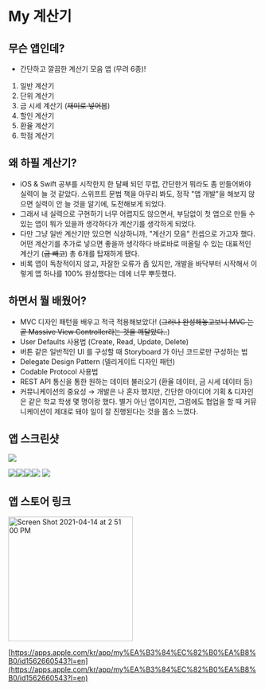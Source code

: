 # My 계산기 

## 무슨 앱인데?
- 간단하고 깔끔한 계산기 모음 앱 (무려 6종)!
1. 일반 계산기
2. 단위 계산기
3. 금 시세 계산기 (~~재미로 넣어봄~~)
4. 할인 계산기
5. 환율 계산기
6. 학점 계산기

## 왜 하필 계산기?
- iOS & Swift 공부를 시작한지 한 달째 되던 무렵, 간단한거 뭐라도 좀 만들어봐야 실력이 늘 것 같았다. 스위프트 문법 책을 아무리 봐도, 정작 "앱 개발"을 해보지 않으면 실력이 안 늘 것을 알기에, 도전해보게 되었다. 
- 그래서 내 실력으로 구현하기 너무 어렵지도 않으면서, 부담없이 첫 앱으로 만들 수 있는 앱이 뭐가 있을까 생각하다가 계산기를 생각하게 되었다.  
- 다만 그냥 일반 계산기만 있으면 식상하니까, "계산기 모음" 컨셉으로 가고자 했다. 어떤 계산기를 추가로 넣으면 좋을까 생각하다 바로바로 떠올릴 수 있는 대표적인 계산기 (~~금 빼고~~) 총 6개를 탑재하게 됐다.
- 비록 앱이 독창적이지 않고, 자잘한 오류가 좀 있지만, 개발을 바닥부터 시작해서 이렇게 앱 하나를 100% 완성했다는 데에 너무 뿌듯했다.  


## 하면서 뭘 배웠어?
- MVC 디자인 패턴을 배우고 적극 적용해보았다! (~~그러나 완성해놓고보니 MVC 는 곧 Massive View Controller라는 것을 깨달았다..~~)
- User Defaults 사용법 (Create, Read, Update, Delete)
- 버튼 같은 일반적인 UI 를 구성할 때 Storyboard 가 아닌 코드로만 구성하는 법
- Delegate Design Pattern (델리게이트 디자인 패턴)
- Codable Protocol 사용법
- REST API 통신을 통한 원하는 데이터 불러오기 (환율 데이터, 금 시세 데이터 등)
- 커뮤니케이션의 중요성 → 개발은 나 혼자 했지만, 간단한 아이디어 기획 & 디자인은 같은 학교 학생 몇 명이랑 했다. 별거 아닌 앱이지만, 그럼에도 협업을 할 때 커뮤니케이션이 제대로 돼야 일이 잘 진행된다는 것을 몸소 느꼈다.  


## 앱 스크린샷



![](https://images.velog.io/images/kevinkim2586/post/e6a509a7-fd68-47d4-97c4-8722b13403f6/Mar-25-2021%2014-28-09.gif)

![](https://images.velog.io/images/kevinkim2586/post/1a71c3cf-e2ef-4053-bb16-46fe7fa054ad/Mar-25-2021%2014-28-22.gif)![](https://images.velog.io/images/kevinkim2586/post/cab55443-9edf-45bd-9cc2-2caf5bdd92b3/Mar-25-2021%2014-28-29.gif)![](https://images.velog.io/images/kevinkim2586/post/238bf651-3c98-42bb-8353-c7bf31688709/Mar-25-2021%2014-28-35.gif)![](https://images.velog.io/images/kevinkim2586/post/32e74b20-d5a4-481b-8497-c545f17e4cb9/Mar-25-2021%2014-28-44.gif)
![](https://images.velog.io/images/kevinkim2586/post/599cfc5d-533a-4d10-874c-dc7d60cdfe19/Mar-25-2021%2014-28-50.gif)


## 앱 스토어 링크

<img width="250" alt="Screen Shot 2021-04-14 at 2 51 00 PM" src="https://user-images.githubusercontent.com/44637101/114660767-d9066c80-9d30-11eb-8a4d-021872cd423d.png">

[https://apps.apple.com/kr/app/my%EA%B3%84%EC%82%B0%EA%B8%B0/id1562660543?l=en](https://apps.apple.com/kr/app/my%EA%B3%84%EC%82%B0%EA%B8%B0/id1562660543?l=en)




















































